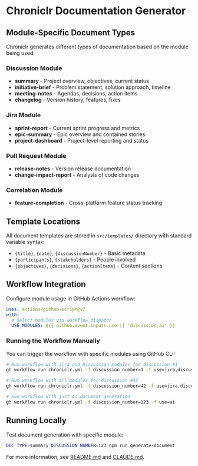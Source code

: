 # Chroniclr Documentation Generator

## Module-Specific Document Types

Chroniclr generates different types of documentation based on the module being used:

### Discussion Module

- **summary** - Project overview, objectives, current status
- **initiative-brief** - Problem statement, solution approach, timeline
- **meeting-notes** - Agendas, decisions, action items
- **changelog** - Version history, features, fixes

### Jira Module

- **sprint-report** - Current sprint progress and metrics
- **epic-summary** - Epic overview and contained stories
- **project-dashboard** - Project-level reporting and status

### Pull Request Module

- **release-notes** - Version release documentation
- **change-impact-report** - Analysis of code changes

### Correlation Module

- **feature-completion** - Cross-platform feature status tracking

## Template Locations

All document templates are stored in `src/templates/` directory with standard variable syntax:

- `{title}`, `{date}`, `{discussionNumber}` - Basic metadata
- `{participants}`, `{stakeholders}` - People involved
- `{objectives}`, `{decisions}`, `{actionItems}` - Content sections

## Workflow Integration

Configure module usage in GitHub Actions workflow:

```yaml
uses: actions/github-script@v7
with:
  # Select modules via workflow_dispatch
  USE_MODULES: ${{ github.event.inputs.use || 'discussion,ai' }}
```

### Running the Workflow Manually

You can trigger the workflow with specific modules using GitHub CLI:

```bash
# Run workflow with Jira and Discussion modules for discussion #1
gh workflow run chroniclr.yml -f discussion_number=1 -f use=jira,discussion

# Run workflow with all modules for discussion #42
gh workflow run chroniclr.yml -f discussion_number=42 -f use=jira,discussion,pr,correlation,ai

# Run workflow with just AI document generation
gh workflow run chroniclr.yml -f discussion_number=123 -f use=ai
```

## Running Locally

Test document generation with specific module:

```bash
DOC_TYPE=summary DISCUSSION_NUMBER=123 npm run generate-document
```

For more information, see [README.md](README.md) and [CLAUDE.md](CLAUDE.md).
